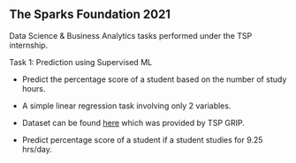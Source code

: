 ## The Sparks Foundation 2021
Data Science & Business Analytics tasks performed under the TSP internship.

Task 1:
Prediction using Supervised ML

* Predict the percentage score of a student based on the number of study hours.

* A simple linear regression task involving only 2 variables.

* Dataset can be found [here](http://bit.ly/w-data) which was provided by TSP GRIP.

* Predict percentage score of a student if a student studies for 9.25 hrs/day.
